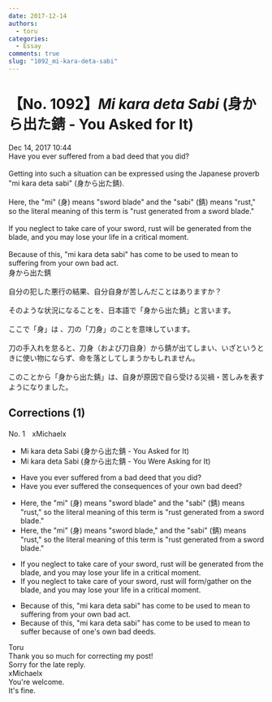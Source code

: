 ```yaml
---
date: 2017-12-14
authors:
  - toru
categories:
  - Essay
comments: true
slug: "1092_mi-kara-deta-sabi"
---
```


# 【No. 1092】<strong><em>Mi kara deta Sabi</strong></em> (身から出た錆 - You Asked for It)
<div class="date">Dec 14, 2017 10:44</div>
<div id="post"><div id="body_show_ori">
Have you ever suffered from a bad deed that you did?<br/><br/>Getting into such a situation can be expressed using the Japanese proverb "mi kara deta sabi" (身から出た錆).<br/><br/>Here, the "mi" (身) means "sword blade" and the "sabi" (錆) means "rust," so the literal meaning of this term is "rust generated from a sword blade."<br/><br/>If you neglect to take care of your sword, rust will be generated from the blade, and you may lose your life in a critical moment.<br/><br/>Because of this, "mi kara deta sabi" has come to be used to mean to suffering from your own bad act.
</div></div>

<!-- more -->

<div id="post_ja"><div id="body_show_mo">
身から出た錆<br/><br/>自分の犯した悪行の結果、自分自身が苦しんだことはありますか？<br/><br/>そのような状況になることを、日本語で「身から出た錆」と言います。<br/><br/>ここで「身」は 、刀の「刀身」のことを意味しています。<br/><br/>刀の手入れを怠ると、刀身（および刀自身）から錆が出てしまい、いざというときに使い物にならず、命を落としてしまうかもしれません。<br/><br/>このことから「身から出た錆」は、自身が原因で自ら受ける災禍・苦しみを表すようになりました。
</div></div>

## Corrections (1)
<div id="block"><div class="first_name"> No. 1　<span class="just_name">xMichaelx</span></div><div id="block2">
<ul class="correction_field">
<li class="incorrect">Mi kara deta Sabi (身から出た錆 - You Asked for It)</li>
<li class="corrected correct">
Mi kara deta Sabi (身から出た錆 - You <span class="f_red">Were</span> Ask<span class="f_red">ing</span> for It)
</li>
</ul>
<ul class="correction_field">
<li class="incorrect">Have you ever suffered from a bad deed that you did?</li>
<li class="corrected correct">
Have you ever suffered <span class="f_red">the consequences</span> <span class="f_red">of your own</span> bad deed?
</li>
</ul>
<ul class="correction_field">
<li class="incorrect">Here, the "mi" (身) means "sword blade" and the "sabi" (錆) means "rust," so the literal meaning of this term is "rust generated from a sword blade."</li>
<li class="corrected correct">
Here, the "mi" (身) means "sword blade<span class="f_red">,</span>" and the "sabi" (錆) means "rust," so the literal meaning of this term is "rust generated from a sword blade."
</li>
</ul>
<ul class="correction_field">
<li class="incorrect">If you neglect to take care of your sword, rust will be generated from the blade, and you may lose your life in a critical moment.</li>
<li class="corrected correct">
If you neglect to take care of your sword, rust will <span class="f_red">form/gather on</span> the blade, and you may lose your life in a critical moment.
</li>
</ul>
<ul class="correction_field">
<li class="incorrect">Because of this, "mi kara deta sabi" has come to be used to mean to suffering from your own bad act.</li>
<li class="corrected correct">
Because of this, "mi kara deta sabi" has come to be used to mean to suffer <span class="f_red">because of one's own bad deeds</span>.
</li>
</ul>
</div><div class="name"><span class="just_name">Toru</span><br>
Thank you so much for correcting my post!<br/>Sorry for the late reply.
</div>
<div class="name"><span class="just_name">xMichaelx</span><br>
You're welcome.<br/>It's fine.
</div>
</div>
